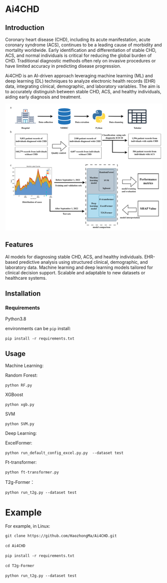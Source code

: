 # Ai4CHD

## Introduction
Coronary heart disease (CHD), including its acute manifestation, acute coronary syndrome (ACS), continues to be a leading cause of morbidity and mortality worldwide. Early identification and differentiation of stable CHD, ACS, and normal individuals is critical for reducing the global burden of CHD. Traditional diagnostic methods often rely on invasive procedures or have limited accuracy in predicting disease progression. 

Ai4CHD is an AI-driven approach leveraging machine learning (ML) and deep learning (DL) techniques to analyze electronic health records (EHR) data, integrating clinical, demographic, and laboratory variables. The aim is to accurately distinguish between stable CHD, ACS, and healthy individuals, aiding early diagnosis and treatment.

![workflow](./images/workflow.png)

## Features
AI models for diagnosing stable CHD, ACS, and healthy individuals.
EHR-based predictive analysis using structured clinical, demographic, and laboratory data.
Machine learning and deep learning models tailored for clinical decision support.
Scalable and adaptable to new datasets or healthcare systems.

## Installation
### Requirements
Python3.8

environments can be  `pip` install:

`pip install -r requirements.txt`


## Usage
Machine Learning: 

Random Forest:

```python RF.py``` 

XGBoost

```python xgb.py``` 

SVM

```python SVM.py``` 

Deep Learning: 

ExcelFormer:

```python run_default_config_excel.py.py  --dataset test``` 

Ft-transformer:

```python ft-transformer.py``` 

T2g-Former：

```python run_t2g.py --dataset test``` 



# Example
For example, in Linux:
```
git clone https://github.com/HaozhongMa/Ai4CHD.git

cd Ai4CHD

pip install -r requirements.txt

cd T2g-Former

python run_t2g.py --dataset test 
```


